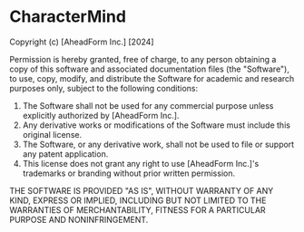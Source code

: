 # CharacterMind

Copyright (c) [AheadForm Inc.] [2024]

Permission is hereby granted, free of charge, to any person obtaining a copy
of this software and associated documentation files (the "Software"), to use,
copy, modify, and distribute the Software for academic and research purposes only, subject to the following conditions:

1. The Software shall not be used for any commercial purpose unless explicitly authorized by [AheadForm Inc.].
2. Any derivative works or modifications of the Software must include this original license.
3. The Software, or any derivative work, shall not be used to file or support any patent application.
4. This license does not grant any right to use [AheadForm Inc.]'s trademarks or branding without prior written permission.

THE SOFTWARE IS PROVIDED "AS IS", WITHOUT WARRANTY OF ANY KIND, EXPRESS OR
IMPLIED, INCLUDING BUT NOT LIMITED TO THE WARRANTIES OF MERCHANTABILITY,
FITNESS FOR A PARTICULAR PURPOSE AND NONINFRINGEMENT.

